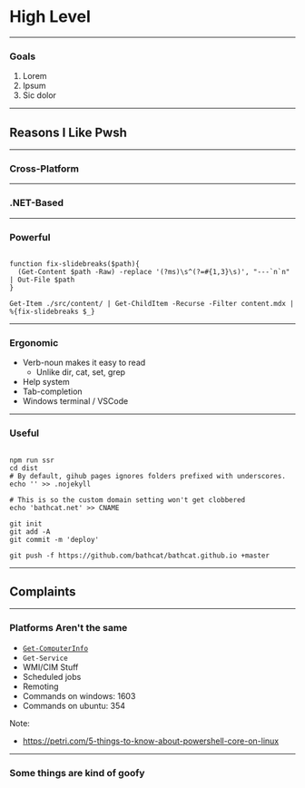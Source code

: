 # High Level

---

### Goals
1. Lorem
1. Ipsum
1. Sic dolor

---

## Reasons I Like Pwsh

---

### Cross-Platform


---

### .NET-Based


---

### Powerful


```pwsh

function fix-slidebreaks($path){
  (Get-Content $path -Raw) -replace '(?ms)\s^(?=#{1,3}\s)', "---`n`n" | Out-File $path
}

Get-Item ./src/content/ | Get-ChildItem -Recurse -Filter content.mdx | %{fix-slidebreaks $_}

```

---

### Ergonomic
* Verb-noun makes it easy to read
  + Unlike dir, cat, set, grep
* Help system 
* Tab-completion
* Windows terminal / VSCode

--- 

### Useful

```pwsh

npm run ssr
cd dist
# By default, gihub pages ignores folders prefixed with underscores.
echo '' >> .nojekyll

# This is so the custom domain setting won't get clobbered
echo 'bathcat.net' >> CNAME

git init
git add -A
git commit -m 'deploy'

git push -f https://github.com/bathcat/bathcat.github.io +master
```

---

## Complaints

---

### Platforms Aren't the same
* [`Get-ComputerInfo`](https://docs.microsoft.com/en-us/powershell/module/microsoft.powershell.management/get-computerinfo?view=powershell-7.1)
* `Get-Service`
* WMI/CIM Stuff
* Scheduled jobs
* Remoting
* Commands on windows: 1603
* Commands on ubuntu: 354

Note:
* https://petri.com/5-things-to-know-about-powershell-core-on-linux

---

### Some things are kind of goofy

